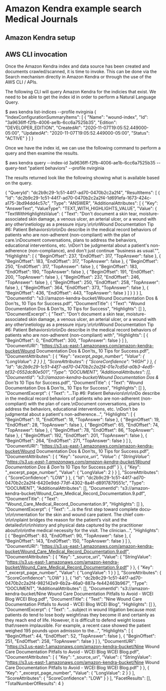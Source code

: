 # Amazon Kendra example search Medical Journals

## Amazon Kendra setup



## AWS CLI invocation

Once the Amazon Kendra index and data source has been created and documents crawled/scanned, it is time to invoke. This can be done via the Search mechanism directly in Amazon Kendra or 
through the use of the AWS CLI / APIs. 

The following CLI will query Amazon Kendra for the indicies that exist. We need to be able to get the index id in order to perform a Natural Language Query.

$ aws kendra list-indices --profile nvirginia
{ 
    "IndexConfigurationSummaryItems": [
        {
            "Name": "wound-index",
            "Id": "3a9636ff-f2fb-4006-ae1b-6cc6a7525b35",
            "Edition": "DEVELOPER_EDITION",
            "CreatedAt": "2020-11-07T19:05:52.449000-05:00",
            "UpdatedAt": "2020-11-07T19:05:52.449000-05:00",
            "Status": "ACTIVE"
        }
    ]
}

Once we have the index id, we can use the following command to perform a query and then examine the results. 

$ aws kendra query --index-id 3a9636ff-f2fb-4006-ae1b-6cc6a7525b35 --query-text "patient behaviors" --profile nvirginia

The results returned look like the following showing what is available based on the query. 

{
    "QueryId": "dc2b9c29-1c51-44f7-ad70-0470b2c2a2f4",
    "ResultItems": [
        {
            "Id": "dc2b9c29-1c51-44f7-ad70-0470b2c2a2f4-1d691efa-1673-424c-a175-3bd94dd4c57c",
            "Type": "ANSWER",
            "AdditionalAttributes": [
                {
                    "Key": "AnswerText",
                    "ValueType": "TEXT_WITH_HIGHLIGHTS_VALUE",
                    "Value": {
                        "TextWithHighlightsValue": {
                            "Text": "Don't document a skin tear, moisture-associated skin damage, a venous ulcer, an arterial ulcer, or a wound with any other\netiology as a pressure injury.\n\n\nWound Documentation Tip #6: Patient Behaviors\n\n\nDo describe in the medical record behaviors of patients who are non-adherent (non-compliant) with the plan of care.\nDocument conversations, plans to address the behaviors, educational interventions, etc. \nDon't be judgmental about a patient's non-adherence (non-compliance), and don't just continue \"business as usual.\"",
                            "Highlights": [
                                {
                                    "BeginOffset": 237,
                                    "EndOffset": 317,
                                    "TopAnswer": false
                                },
                                {
                                    "BeginOffset": 183,
                                    "EndOffset": 317,
                                    "TopAnswer": false
                                },
                                {
                                    "BeginOffset": 250,
                                    "EndOffset": 317,
                                    "TopAnswer": false
                                },
                                {
                                    "BeginOffset": 183,
                                    "EndOffset": 190,
                                    "TopAnswer": false
                                },
                                {
                                    "BeginOffset": 191,
                                    "EndOffset": 200,
                                    "TopAnswer": false
                                },
                                {
                                    "BeginOffset": 237,
                                    "EndOffset": 246,
                                    "TopAnswer": false
                                },
                                {
                                    "BeginOffset": 250,
                                    "EndOffset": 258,
                                    "TopAnswer": false
                                },
                                {
                                    "BeginOffset": 364,
                                    "EndOffset": 373,
                                    "TopAnswer": false
                                },
                                {
                                    "BeginOffset": 436,
                                    "EndOffset": 443,
                                    "TopAnswer": false
                                }
                            ]
                        }
                    }
                }
            ],
            "DocumentId": "s3://amazon-kendra-bucket/Wound Documentation Dos & Don'ts_ 10 Tips for Success.pdf",
            "DocumentTitle": {
                "Text": "Wound Documentation Dos & Don'ts_ 10 Tips for Success",
                "Highlights": []
            },
            "DocumentExcerpt": {
                "Text": "Don't document a skin tear, moisture-associated skin damage, a venous ulcer, an arterial ulcer, or a wound with any other\netiology as a pressure injury.\n\n\nWound Documentation Tip #6: Patient Behaviors\n\n\nDo describe in the medical record behaviors of patients who are non-adherent (non-compliant) with",
                "Highlights": [
                    {
                        "BeginOffset": 0,
                        "EndOffset": 300,
                        "TopAnswer": false
                    }
                ]
            },
            "DocumentURI": "https://s3.us-east-1.amazonaws.com/amazon-kendra-bucket/Wound Documentation Dos & Don'ts_ 10 Tips for Success.pdf",
            "DocumentAttributes": [
                {
                    "Key": "_excerpt_page_number",
                    "Value": {
                        "LongValue": 2
                    }
                }
            ],
            "ScoreAttributes": {
                "ScoreConfidence": "HIGH"
            }
        },
        {
            "Id": "dc2b9c29-1c51-44f7-ad70-0470b2c2a2f4-01e7cd5d-a0b3-4ed5-bf32-0552dc80e501",
            "Type": "DOCUMENT",
            "AdditionalAttributes": [],
            "DocumentId": "s3://amazon-kendra-bucket/Wound Documentation Dos & Don'ts_ 10 Tips for Success.pdf",
            "DocumentTitle": {
                "Text": "Wound Documentation Dos & Don'ts_ 10 Tips for Success",
                "Highlights": []
            },
            "DocumentExcerpt": {
                "Text": "...Tip #6: Patient Behaviors\n\n\nDo describe in the medical record behaviors of patients who are non-adherent (non-compliant) with the plan of care.\nDocument conversations, plans to address the behaviors, educational interventions, etc. \nDon't be judgmental about a patient's non-adherence...",
                "Highlights": [
                    {
                        "BeginOffset": 11,
                        "EndOffset": 18,
                        "TopAnswer": false
                    },
                    {
                        "BeginOffset": 19,
                        "EndOffset": 28,
                        "TopAnswer": false
                    },
                    {
                        "BeginOffset": 65,
                        "EndOffset": 74,
                        "TopAnswer": false
                    },
                    {
                        "BeginOffset": 78,
                        "EndOffset": 86,
                        "TopAnswer": false
                    },
                    {
                        "BeginOffset": 192,
                        "EndOffset": 201,
                        "TopAnswer": false
                    },
                    {
                        "BeginOffset": 264,
                        "EndOffset": 271,
                        "TopAnswer": false
                    }
                ]
            },
            "DocumentURI": "https://s3.us-east-1.amazonaws.com/amazon-kendra-bucket/Wound Documentation Dos & Don'ts_ 10 Tips for Success.pdf",
            "DocumentAttributes": [
                {
                    "Key": "_source_uri",
                    "Value": {
                        "StringValue": "https://s3.us-east-1.amazonaws.com/amazon-kendra-bucket/Wound Documentation Dos & Don'ts_ 10 Tips for Success.pdf"
                    }
                },
                {
                    "Key": "_excerpt_page_number",
                    "Value": {
                        "LongValue": 2
                    }
                }
            ],
            "ScoreAttributes": {
                "ScoreConfidence": "LOW"
            }
        },
        {
            "Id": "dc2b9c29-1c51-44f7-ad70-0470b2c2a2f4-6420e9dd-77df-4302-8a4f-d8917879551c",
            "Type": "DOCUMENT",
            "AdditionalAttributes": [],
            "DocumentId": "s3://amazon-kendra-bucket/Wound_Care_Medical_Record_Documentation.9.pdf",
            "DocumentTitle": {
                "Text": "Wound_Care_Medical_Record_Documentation.9",
                "Highlights": []
            },
            "DocumentExcerpt": {
                "Text": "...is the first step toward complete docu-\n\n\nmentation for the skin and wound care patient. The chief com-\n\n\nplaint bridges the reason for the patient’s visit and the detailed\n\n\nhistory and physical data captured by the practitioner about\n\n\nthe medical necessity for the visit. The clinician...",
                "Highlights": [
                    {
                        "BeginOffset": 83,
                        "EndOffset": 90,
                        "TopAnswer": false
                    },
                    {
                        "BeginOffset": 143,
                        "EndOffset": 150,
                        "TopAnswer": false
                    }
                ]
            },
            "DocumentURI": "https://s3.us-east-1.amazonaws.com/amazon-kendra-bucket/Wound_Care_Medical_Record_Documentation.9.pdf",
            "DocumentAttributes": [
                {
                    "Key": "_source_uri",
                    "Value": {
                        "StringValue": "https://s3.us-east-1.amazonaws.com/amazon-kendra-bucket/Wound_Care_Medical_Record_Documentation.9.pdf"
                    }
                },
                {
                    "Key": "_excerpt_page_number",
                    "Value": {
                        "LongValue": 1
                    }
                }
            ],
            "ScoreAttributes": {
                "ScoreConfidence": "LOW"
            }
        },
        {
            "Id": "dc2b9c29-1c51-44f7-ad70-0470b2c2a2f4-982142e9-6b2a-46a0-887a-fe442463b967",
            "Type": "DOCUMENT",
            "AdditionalAttributes": [],
            "DocumentId": "s3://amazon-kendra-bucket/Nine Wound Care Documentation Pitfalls to Avoid - WCEI Blog WCEI Blog.pdf",
            "DocumentTitle": {
                "Text": "Nine Wound Care Documentation Pitfalls to Avoid - WCEI Blog WCEI Blog",
                "Highlights": []
            },
            "DocumentExcerpt": {
                "Text": "...subject in wound litigation because most patients do tend to lose body weight\nas they become ill and certainly as they reach end of life. However, it is difficult to defend weight losses that\nseem implausible. For example, a recent case showed the patient weighed 195 pounds upon admission to the...",
                "Highlights": [
                    {
                        "BeginOffset": 44,
                        "EndOffset": 52,
                        "TopAnswer": false
                    },
                    {
                        "BeginOffset": 251,
                        "EndOffset": 258,
                        "TopAnswer": false
                    }
                ]
            },
            "DocumentURI": "https://s3.us-east-1.amazonaws.com/amazon-kendra-bucket/Nine Wound Care Documentation Pitfalls to Avoid - WCEI Blog WCEI Blog.pdf",
            "DocumentAttributes": [
                {
                    "Key": "_source_uri",
                    "Value": {
                        "StringValue": "https://s3.us-east-1.amazonaws.com/amazon-kendra-bucket/Nine Wound Care Documentation Pitfalls to Avoid - WCEI Blog WCEI Blog.pdf"
                    }
                },
                {
                    "Key": "_excerpt_page_number",
                    "Value": {
                        "LongValue": 2
                    }
                }
            ],
            "ScoreAttributes": {
                "ScoreConfidence": "LOW"
            }
        }
    ],
    "FacetResults": [],
    "TotalNumberOfResults": 4
}
